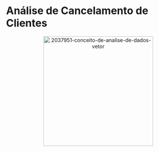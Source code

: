 # Análise de Cancelamento de Clientes

<div align="center">
  <img src="[https://github.com/user-attachments/assets/0716f7dd-c9f5-4d1c-8405-f493400bcc9a](https://github.com/user-attachments/assets/225dd628-0d3f-4fdc-a7d9-da4bbb2f482d)" alt="2037951-conceito-de-analise-de-dados-vetor" width="300"/>
</div>


